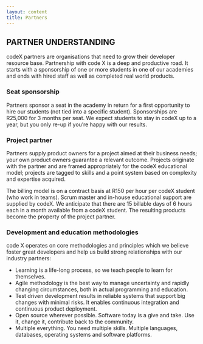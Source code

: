 ```yaml
---
layout: content
title: Partners
---
```



## PARTNER UNDERSTANDING

codeX partners are organisations that need to grow their developer resource base. Partnership with code X is a deep and productive road. It starts with a sponsorship of one or more students in one of our academies and ends with hired staff as well as completed real world products.

### Seat sponsorship 
Partners sponsor a seat in the academy in return for a first opportunity to hire our students (not tied into a specific student). Sponsorships are R25,000 for 3 months per seat. We expect students to stay in codeX up to a year, but you only re-up if you’re happy with our results.

### Project partner 
Partners supply product owners for a project aimed at their business needs; your own product owners guarantee a relevant outcome. Projects originate with the partner and are framed appropriately for the codeX educational model; projects are tagged to skills and a point system based on complexity and expertise acquired.

The billing model is on a contract basis at R150 per hour per codeX student (who work in teams). Scrum master and in-house educational support are supplied by codeX. We anticipate that there are 15 billable days of 6 hours each in a month available from a codeX student. The resulting products become the property of the project partner.

### Development and education methodologies 
code X operates on core methodologies and principles which we believe foster great developers and help us build strong relationships with our industry partners:

 - Learning is a life-long process, so we teach people to learn for themselves.
 - Agile methodology is the best way to manage uncertainty and rapidly changing circumstances, both in actual programming and education.
 - Test driven development results in reliable systems that support big changes with minimal risks. It enables continuous integration and continuous product deployment.
 - Open source wherever possible. Software today is a give and take. Use it, change it, contribute back to the community.
 - Multiple everything. You need multiple skills. Multiple languages, databases, operating systems and software platforms.

 